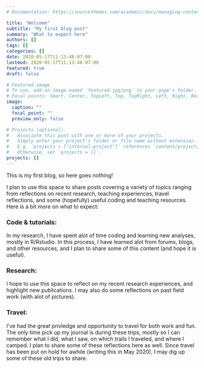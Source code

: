 ```yaml
---
# Documentation: https://sourcethemes.com/academic/docs/managing-content/

title: "Welcome"
subtitle: "My first blog post"
summary: "What to expect here"
authors: []
tags: []
categories: []
date: 2020-05-17T11:13:48-07:00
lastmod: 2020-05-17T11:13:48-07:00
featured: true
draft: false

# Featured image
# To use, add an image named `featured.jpg/png` to your page's folder.
# Focal points: Smart, Center, TopLeft, Top, TopRight, Left, Right, BottomLeft, Bottom, BottomRight.
image:
  caption: ""
  focal_point: ""
  preview_only: false

# Projects (optional).
#   Associate this post with one or more of your projects.
#   Simply enter your project's folder or file name without extension.
#   E.g. `projects = ["internal-project"]` references `content/project/deep-learning/index.md`.
#   Otherwise, set `projects = []`.
projects: []
---
```


This is my first blog, so here goes nothing!

I plan to use this space to share posts covering a variety of topics ranging from reflections on recent research, teaching experiences, travel reflections, and some (hopefully) useful coding and teaching resources. Here is a bit more on what to expect:


### Code & tutorials: 
In my research, I have spent alot of time coding and learning new analyses, mostly in R/Rstudio. In this process, I have learned alot from forums, blogs, and other resources, and I plan to share some of this content (and hope it is useful). 

### Research:
I hope to use this space to reflect on my recent research experiences, and highlight new publications. I may also do some reflections on past field work (with alot of pictures). 

### Travel:
I've had the great privledge and opportunity to travel for both work and fun. The only time pick up my journal is during these trips, mostly so I can remember what I did, what I saw, on which trails I traveled, and where I camped. I plan to share some of these reflections here as well. Since travel has been put on hold for awhile (writing this in May 2020), I may dig up some of these old trips to share. 
